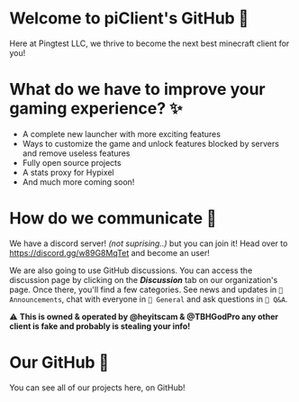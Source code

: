 # Welcome to piClient's GitHub 👋

Here at Pingtest LLC, we thrive to become the next best minecraft client for you!

# What do we have to improve your gaming experience? ✨
  * A complete new launcher with more exciting features
  * Ways to customize the game and unlock features blocked by servers and remove useless features
  * Fully open source projects
  * A stats proxy for Hypixel
  * And much more coming soon!

# How do we communicate 💬

We have a discord server! *(not suprising..)* but you can join it! Head over to https://discord.gg/w89G8MqTet and become an user!

We are also going to use GitHub discussions. You can access the discussion page by clicking on the ***Discussion*** tab on our organization's page. Once there, you'll find a few categories. See news and updates in `📣 Announcements`, chat with everyone in `💬 General` and ask questions in `🙏 Q&A`.

⚠️ **This is owned & operated by @heyitscam & @TBHGodPro any other client is fake and probably is stealing your info!**

# Our GitHub 🦑
You can see all of our projects here, on GitHub!
